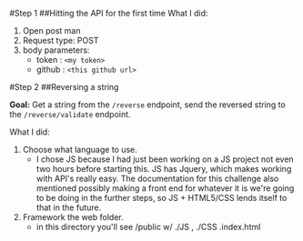 #Step 1
##Hitting the API for the first time
What I did:
1. Open post man
2. Request type: POST
3. body parameters:
	- token : ```<my token>```
	- github : ```<this github url>```

#Step 2
##Reversing a string

**Goal:**
Get a string from the ```/reverse``` endpoint, send the reversed
string to the ```/reverse/validate``` endpoint.

What I did:
1. Choose what language to use.
	- I chose JS because I had just been working on a JS project not even two hours before starting this. JS has Jquery, which makes working with API's really easy. The documentation for this challenge also mentioned possibly making a front end for whatever it is we're going to be doing in the further steps, so JS + HTML5/CSS lends itself to that in the future.
2. Framework the web folder.
	- in this directory you'll see /public w/ ./JS , ./CSS .index.html

